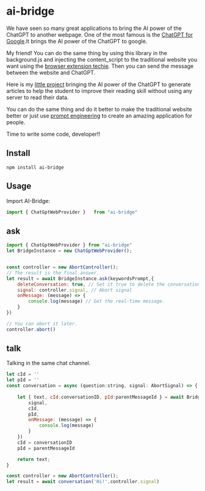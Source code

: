 # ai-bridge

We have seen so many great applications to bring the AI power of the ChatGPT to another webpage. One of the most famous is the [ChatGPT for Google](https://github.com/wong2/chatgpt-google-extension).It brings the AI power of the ChatGPT to google.

My friend! You can do the same thing by using this library in the background.js and injecting the content_script to the traditional website you want using the [browser extension techie](https://developer.chrome.com/docs/extensions/mv3/). Then you can send the message between the website and 
ChatGPT.

Here is my [little project](https://github.com/lxfater/Learning-By-GPT) bringing the AI power of the ChatGPT to generate articles to help the student to improve their reading skill without using any server to read their data.

You can do the same thing and do it better to make the traditional website better or just use [prompt engineering](https://github.com/dair-ai/Prompt-Engineering-Guide) to create an amazing application for people.

Time to write some code, developer!!

## Install


```
npm install ai-bridge

```

## Usage
Import AI-Bridge:
```javascript
import { ChatGptWebProvider }   from "ai-bridge"
```

## ask
```javascript
import { ChatGptWebProvider } from "ai-bridge"
let BridgeInstance = new ChatGptWebProvider();


const controller = new AbortController();
// The result is the final answer.
let result = await BridgeInstance.ask(keywordsPrompt,{
    deleteConversation: true, // Set it true to delete the conversation to avoid exposing your prompt engineering stuff to the user.
    signal: controller.signal, // Abort signal
    onMessage: (message) => {
        console.log(message) // Get the real-time message. 
    }
})

// You can abort it later.
controller.abort()

```

## talk

Talking in the same chat channel.

```javascript
let cId = ''
let pId = ''
const conversation = async (question:string, signal: AbortSignal) => {
    
    let { text, cId:conversationID, pId:parentMessageId } = await BridgeInstance.talk(keywordsPrompt,{
        signal,
        cId,
        pId,
        onMessage: (message) => {
            console.log(message)
        }
    })
    cId = conversationID
    pId = parentMessageId

    return text;
}

const controller = new AbortController();
let result = await conversation('Hi!',controller.signal)

```

